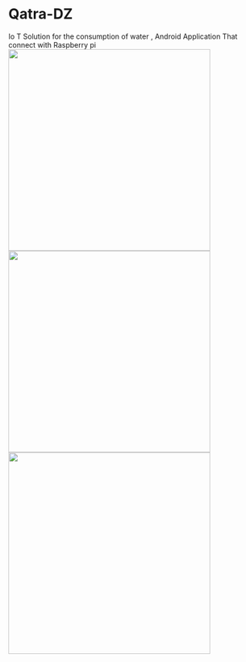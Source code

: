 # Qatra-DZ
Io T Solution for the consumption of water , Android Application That connect with Raspberry pi
<img src="https://github.com/alitarfa/Qatra-DZ/blob/master/Screenshot_20180630-215022.png"  height=400/>
<img src="https://github.com/alitarfa/Qatra-DZ/blob/master/Screenshot_20180630-215031.png"  height=400/>
<img src="https://github.com/alitarfa/Qatra-DZ/blob/master/Screenshot_20180630-215047.png"  height=400/>
